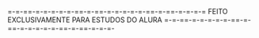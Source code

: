 =-=-==-=-=-=-=-=-==-=-==-=-=-=-=-=-==-=-==-=-=-=-=
 FEITO EXCLUSIVAMENTE PARA ESTUDOS DO ALURA
 =-=-==-=-=-=-=-=-==-=-==-=-=-=-=-=-==-=-==-=-=-=-
